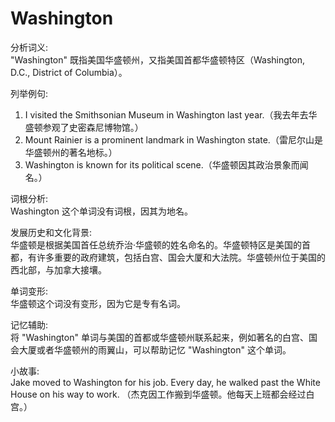 # Washington

分析词义:  
"Washington" 既指美国华盛顿州，又指美国首都华盛顿特区（Washington, D.C., District of Columbia）。

  

列举例句:

  

1.  I visited the Smithsonian Museum in Washington last year.（我去年去华盛顿参观了史密森尼博物馆。）
2.  Mount Rainier is a prominent landmark in Washington state.（雷尼尔山是华盛顿州的著名地标。）
3.  Washington is known for its political scene.（华盛顿因其政治景象而闻名。）

  

词根分析:  
Washington 这个单词没有词根，因其为地名。

  

发展历史和文化背景:  
华盛顿是根据美国首任总统乔治·华盛顿的姓名命名的。华盛顿特区是美国的首都，有许多重要的政府建筑，包括白宫、国会大厦和大法院。华盛顿州位于美国的西北部，与加拿大接壤。

  

单词变形:  
华盛顿这个词没有变形，因为它是专有名词。

  

记忆辅助:  
将 "Washington" 单词与美国的首都或华盛顿州联系起来，例如著名的白宫、国会大厦或者华盛顿州的雨翼山，可以帮助记忆 "Washington" 这个单词。

  

小故事:  
Jake moved to Washington for his job. Every day, he walked past the White House on his way to work. （杰克因工作搬到华盛顿。他每天上班都会经过白宫。）
